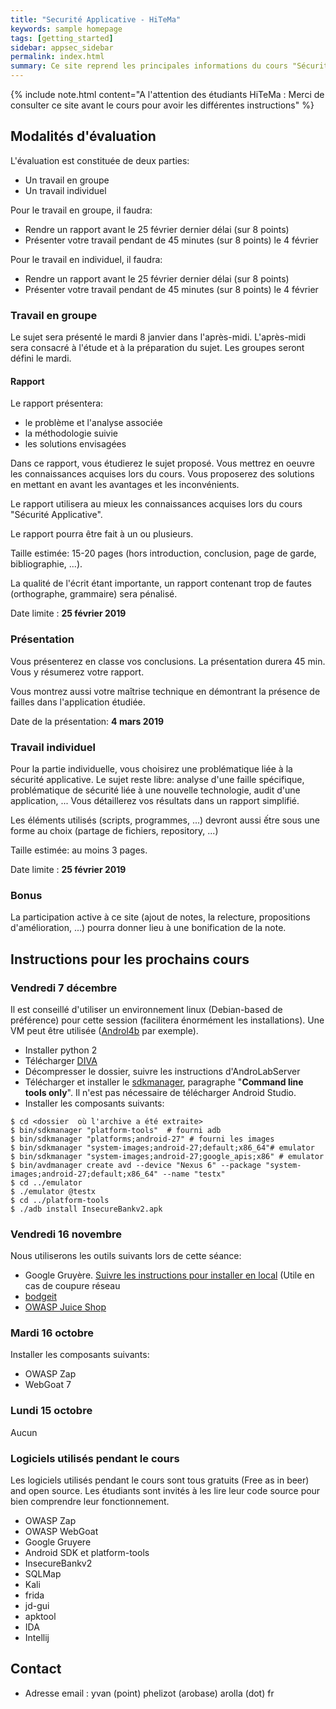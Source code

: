 ```yaml
---
title: "Securité Applicative - HiTeMa"
keywords: sample homepage
tags: [getting_started]
sidebar: appsec_sidebar
permalink: index.html
summary: Ce site reprend les principales informations du cours "Sécurité Applicative" à HiTeMa ainsi que les instructions pour les cours
---
```


{% include note.html content="A l'attention des étudiants HiTeMa : Merci de consulter ce site avant le cours pour avoir les différentes instructions" %}

## Modalités d'évaluation

L'évaluation est constituée de deux parties:
 - Un travail en groupe
 - Un travail individuel

Pour le travail en groupe, il faudra:
 - Rendre un rapport avant le 25 février dernier délai (sur 8 points)
 - Présenter votre travail pendant de 45 minutes (sur 8 points) le 4 février

Pour le travail en individuel, il faudra:
 - Rendre un rapport avant le 25 février dernier délai (sur 8 points)
 - Présenter votre travail pendant de 45 minutes (sur 8 points) le 4 février

### Travail en groupe

Le sujet sera présenté le mardi 8 janvier dans l'après-midi. L'après-midi sera consacré à l'étude et à la préparation du sujet.
Les groupes seront défini le mardi.

#### Rapport

Le rapport présentera:
 - le problème et l'analyse associée
 - la méthodologie suivie
 - les solutions envisagées

Dans ce rapport, vous étudierez le sujet proposé. Vous mettrez en oeuvre les connaissances acquises lors du cours.
Vous proposerez des solutions en mettant en avant les avantages et les inconvénients.

Le rapport utilisera au mieux les connaissances acquises lors du cours "Sécurité Applicative".

Le rapport pourra être fait à un ou plusieurs.

Taille estimée: 15-20 pages (hors introduction, conclusion, page de garde, bibliographie, ...).

La qualité de l'écrit étant importante, un rapport contenant trop de fautes (orthographe, grammaire) sera pénalisé.

Date limite : **25 février 2019**

### Présentation

Vous présenterez en classe vos conclusions. La présentation durera 45 min.
Vous y résumerez votre rapport. 

Vous montrez aussi votre maîtrise technique en démontrant la présence de failles dans l'application étudiée.

Date de la présentation: **4 mars 2019**

### Travail individuel

Pour la partie individuelle, vous choisirez une problématique liée à la sécurité applicative.
Le sujet reste libre: analyse d'une faille spécifique, problématique de sécurité liée à une nouvelle technologie,
audit d'une application, ... Vous détaillerez vos résultats dans un rapport simplifié.

Les éléments utilisés (scripts, programmes, ...) devront aussi ếtre sous une forme au choix (partage de fichiers, repository, ...)

Taille estimée: au moins 3 pages.

Date limite : **25 février 2019**

### Bonus

La participation active à ce site (ajout de notes, la relecture, propositions d'amélioration, ...)
pourra donner lieu à une bonification de la note.

## Instructions pour les prochains cours

### Vendredi 7 décembre

Il est conseillé d'utiliser un environnement linux (Debian-based de préférence) pour cette session (facilitera énormément les installations). 
Une VM peut être utilisée ([Androl4b](https://github.com/sh4hin/Androl4b) par exemple).
 - Installer python 2
 - Télécharger [DIVA](https://github.com/cotonne/appsec-hitema/diva.apk)
 - Décompresser le dossier, suivre les instructions d'AndroLabServer
 - Télécharger et installer le [sdkmanager](https://developer.android.com/studio/), paragraphe "**Command line tools only**". Il n'est pas nécessaire de télécharger Android Studio.
 - Installer les composants suivants:

```
$ cd <dossier  où l'archive a été extraite>
$ bin/sdkmanager "platform-tools"  # fourni adb
$ bin/sdkmanager "platforms;android-27" # fourni les images
$ bin/sdkmanager "system-images;android-27;default;x86_64"# emulator
$ bin/sdkmanager "system-images;android-27;google_apis;x86" # emulator
$ bin/avdmanager create avd --device "Nexus 6" --package "system-images;android-27;default;x86_64" --name "testx"
$ cd ../emulator
$ ./emulator @testx
$ cd ../platform-tools
$ ./adb install InsecureBankv2.apk
```

### Vendredi 16 novembre

Nous utiliserons les outils suivants lors de cette séance:

 - Google Gruyère. [Suivre les instructions pour installer en local](https://google-gruyere.appspot.com/part1) (Utile en cas de coupure réseau
 - [bodgeit](https://github.com/psiinon/bodgeit)
 - [OWASP Juice Shop](https://www.owasp.org/index.php/OWASP_Juice_Shop_Project)

### Mardi 16 octobre

Installer les composants suivants:

 - OWASP Zap
 - WebGoat 7

### Lundi 15 octobre

Aucun

### Logiciels utilisés pendant le cours

Les logiciels utilisés pendant le cours sont tous gratuits (Free as in beer) and open source.
Les étudiants sont invités à les lire leur code source pour bien comprendre leur fonctionnement.

 - OWASP Zap
 - OWASP WebGoat
 - Google Gruyere
 - Android SDK et platform-tools
 - InsecureBankv2
 - SQLMap
 - Kali
 - frida
 - jd-gui
 - apktool
 - IDA
 - Intellij

## Contact

 - Adresse email : yvan (point) phelizot (arobase) arolla (dot) fr



